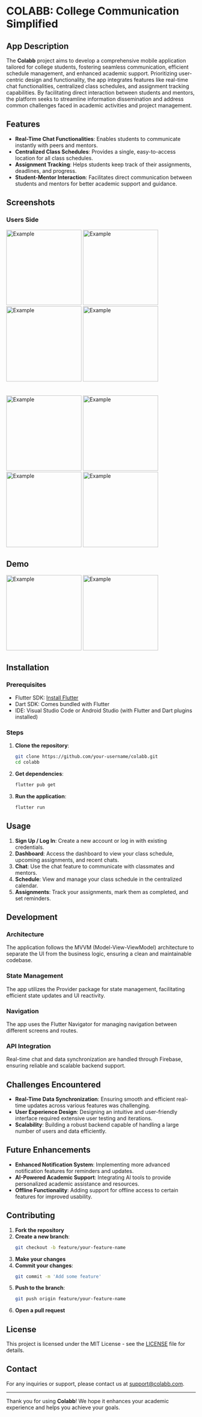 # COLABB: College Communication Simplified

## App Description

The **Colabb** project aims to develop a comprehensive mobile application tailored for college students, fostering seamless communication, efficient schedule management, and enhanced academic support. Prioritizing user-centric design and functionality, the app integrates features like real-time chat functionalities, centralized class schedules, and assignment tracking capabilities. By facilitating direct interaction between students and mentors, the platform seeks to streamline information dissemination and address common challenges faced in academic activities and project management.

## Features

- **Real-Time Chat Functionalities**: Enables students to communicate instantly with peers and mentors.
- **Centralized Class Schedules**: Provides a single, easy-to-access location for all class schedules.
- **Assignment Tracking**: Helps students keep track of their assignments, deadlines, and progress.
- **Student-Mentor Interaction**: Facilitates direct communication between students and mentors for better academic support and guidance.

## Screenshots
### Users Side
<img width="200px" alt="Example" src="https://github.com/nerd-sourav/COLABB/assets/72149259/4eb8771c-fa2e-4d01-8270-d207ce06f05e"/>
<img width="200px" alt="Example" src="https://github.com/nerd-sourav/COLABB/assets/72149259/73ce6195-9810-4b24-b7a9-0555d01060f2"/>
<img width="200px" alt="Example" src="https://github.com/nerd-sourav/COLABB/assets/72149259/93abe745-2719-4617-8fa8-d8a38f4dfec8"/>
<img width="200px" alt="Example" src="https://github.com/nerd-sourav/COLABB/assets/72149259/7805d2cc-ada0-4512-befb-0054b1bf7911"/>
<br>
<br>
<br>

<img width="200px" alt="Example" src="https://github.com/nerd-sourav/COLABB/assets/72149259/3444c7e0-d744-43e4-a45d-044af9e589e5"/>
<img width="200px" alt="Example" src="https://github.com/nerd-sourav/COLABB/assets/72149259/209239ad-7edc-4c41-b4f3-44a208aacb08"/>
<img width="200px" alt="Example" src="https://github.com/nerd-sourav/COLABB/assets/72149259/ab089098-8de7-4d1c-9793-8472192eccfb"/>
<img width="200px" alt="Example" src="https://github.com/nerd-sourav/COLABB/assets/72149259/fb45482f-836e-4cc6-8957-1fdfce60faee"/>




## Demo
<img width="200px" alt="Example" src="https://github.com/nerd-sourav/COLABB/assets/72149259/b7f6fdbc-5162-48f1-b88b-599eaac3f870"/>
<img width="200px" alt="Example" src="https://github.com/nerd-sourav/COLABB/assets/72149259/32ddd181-789b-44d4-a755-a6bcbd878fd8"/>




## Installation

### Prerequisites

- Flutter SDK: [Install Flutter](https://flutter.dev/docs/get-started/install)
- Dart SDK: Comes bundled with Flutter
- IDE: Visual Studio Code or Android Studio (with Flutter and Dart plugins installed)

### Steps

1. **Clone the repository**:
    ```bash
    git clone https://github.com/your-username/colabb.git
    cd colabb
    ```

2. **Get dependencies**:
    ```bash
    flutter pub get
    ```

3. **Run the application**:
    ```bash
    flutter run
    ```

## Usage

1. **Sign Up / Log In**: Create a new account or log in with existing credentials.
2. **Dashboard**: Access the dashboard to view your class schedule, upcoming assignments, and recent chats.
3. **Chat**: Use the chat feature to communicate with classmates and mentors.
4. **Schedule**: View and manage your class schedule in the centralized calendar.
5. **Assignments**: Track your assignments, mark them as completed, and set reminders.

## Development

### Architecture

The application follows the MVVM (Model-View-ViewModel) architecture to separate the UI from the business logic, ensuring a clean and maintainable codebase.

### State Management

The app utilizes the Provider package for state management, facilitating efficient state updates and UI reactivity.

### Navigation

The app uses the Flutter Navigator for managing navigation between different screens and routes.

### API Integration

Real-time chat and data synchronization are handled through Firebase, ensuring reliable and scalable backend support.

## Challenges Encountered

- **Real-Time Data Synchronization**: Ensuring smooth and efficient real-time updates across various features was challenging.
- **User Experience Design**: Designing an intuitive and user-friendly interface required extensive user testing and iterations.
- **Scalability**: Building a robust backend capable of handling a large number of users and data efficiently.

## Future Enhancements

- **Enhanced Notification System**: Implementing more advanced notification features for reminders and updates.
- **AI-Powered Academic Support**: Integrating AI tools to provide personalized academic assistance and resources.
- **Offline Functionality**: Adding support for offline access to certain features for improved usability.

## Contributing

1. **Fork the repository**
2. **Create a new branch**:
    ```bash
    git checkout -b feature/your-feature-name
    ```
3. **Make your changes**
4. **Commit your changes**:
    ```bash
    git commit -m 'Add some feature'
    ```
5. **Push to the branch**:
    ```bash
    git push origin feature/your-feature-name
    ```
6. **Open a pull request**

## License

This project is licensed under the MIT License - see the [LICENSE](LICENSE) file for details.

## Contact

For any inquiries or support, please contact us at support@colabb.com.

---

Thank you for using **Colabb**! We hope it enhances your academic experience and helps you achieve your goals.

